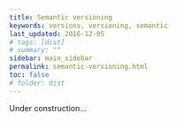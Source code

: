 ```yaml
---
title: Semantic versioning
keywords: versions, versioning, semantic
last_updated: 2016-12-05
# tags: [dist]
# summary: ""
sidebar: main_sidebar
permalink: semantic-versioning.html
toc: false
# folder: dist
---
```


Under construction...
